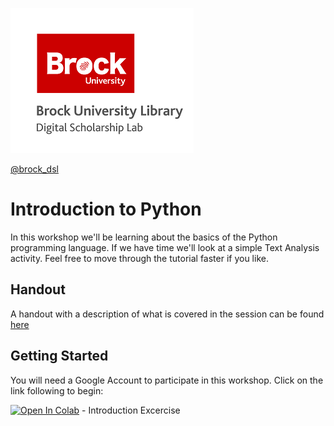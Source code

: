 ![DSL Logo](dsl_logo.png)

[@brock_dsl](https://twitter.com/brock_dsl)


# Introduction to Python 

In this workshop we'll be learning about the basics of the Python programming language. If we have time we'll look at a simple Text Analysis activity. Feel free to move through the tutorial faster if you like.

## Handout

A handout with a description of what is covered in the session can be found [here](https://brockdsl.github.io/Intro_to_Python_Workshop/intro_python.pdf)


## Getting Started

You will need a Google Account to participate in this workshop. Click on the link following to begin:

[![Open In Colab](https://colab.research.google.com/assets/colab-badge.svg)](https://colab.research.google.com/github/BrockDSL/Intro_to_Python_Workshop/blob/master/01_intro.ipynb) - Introduction Excercise




